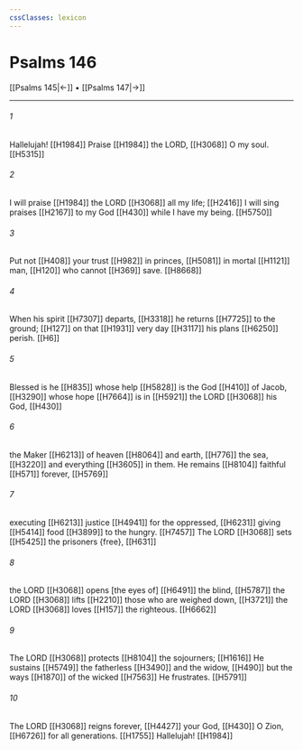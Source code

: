 ```yaml
---
cssClasses: lexicon
---
```


# Psalms 146

[[Psalms 145|←]] • [[Psalms 147|→]]

---

###### 1
Hallelujah! [[H1984]] Praise [[H1984]] the LORD, [[H3068]] O my soul. [[H5315]]

###### 2
I will praise [[H1984]] the LORD [[H3068]] all my life; [[H2416]] I will sing praises [[H2167]] to my God [[H430]] while I have my being. [[H5750]]

###### 3
Put not [[H408]] your trust [[H982]] in princes, [[H5081]] in mortal [[H1121]] man, [[H120]] who cannot [[H369]] save. [[H8668]]

###### 4
When his spirit [[H7307]] departs, [[H3318]] he returns [[H7725]] to the ground; [[H127]] on that [[H1931]] very day [[H3117]] his plans [[H6250]] perish. [[H6]]

###### 5
Blessed is he [[H835]] whose help [[H5828]] is the God [[H410]] of Jacob, [[H3290]] whose hope [[H7664]] is in [[H5921]] the LORD [[H3068]] his God, [[H430]]

###### 6
the Maker [[H6213]] of heaven [[H8064]] and earth, [[H776]] the sea, [[H3220]] and everything [[H3605]] in them.  He remains [[H8104]] faithful [[H571]] forever, [[H5769]]

###### 7
executing [[H6213]] justice [[H4941]] for the oppressed, [[H6231]] giving [[H5414]] food [[H3899]] to the hungry. [[H7457]] The LORD [[H3068]] sets [[H5425]] the prisoners {free}, [[H631]]

###### 8
the LORD [[H3068]] opens [the eyes of] [[H6491]] the blind, [[H5787]] the LORD [[H3068]] lifts [[H2210]] those who are weighed down, [[H3721]] the LORD [[H3068]] loves [[H157]] the righteous. [[H6662]]

###### 9
The LORD [[H3068]] protects [[H8104]] the sojourners; [[H1616]] He sustains [[H5749]] the fatherless [[H3490]] and the widow, [[H490]] but the ways [[H1870]] of the wicked [[H7563]] He frustrates. [[H5791]]

###### 10
The LORD [[H3068]] reigns forever, [[H4427]] your God, [[H430]] O Zion, [[H6726]] for all generations. [[H1755]] Hallelujah! [[H1984]]


